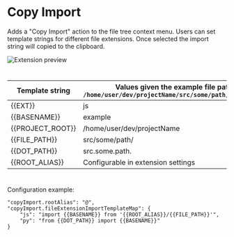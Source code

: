 # Copy Import

Adds a "Copy Import" action to the file tree context menu. Users can set template strings for different file extensions. Once selected the import string will copied to the clipboard.

![Extension preview](https://i.imgur.com/ANPvbS4.gif)

#
| Template string  | Values given the example file path `/home/user/dev/projectName/src/some/path/example.js` |
|------------------|------------------------------------------------------------------------------------------|
| {{EXT}}          | js                                                                                       |
| {{BASENAME}}     | example                                                                                  |
| {{PROJECT_ROOT}} | /home/user/dev/projectName                                                               |
| {{FILE_PATH}}    | src/some/path/                                                                           |
| {{DOT_PATH}}     | src.some.path.                                                                           |
| {{ROOT_ALIAS}}   | Configurable in extension settings                                                       |
#

Configuration example:
```
"copyImport.rootAlias": "@",
"copyImport.fileExtensionImportTemplateMap": {
    "js": "import {{BASENAME}} from '{{ROOT_ALIAS}}/{{FILE_PATH}}'",
    "py": "from {{DOT_PATH}} import {{BASENAME}}"
}
```